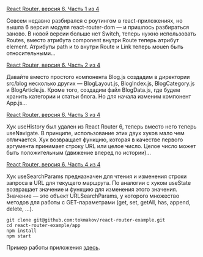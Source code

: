 [React Router, версия 6. Часть 1 из 4](https://tokmakov.msk.ru/blog/item/675)

Совсем недавно разбирался с роутингом в react-приложениях, но вышла 6 версия модуля react-router-dom — и пришлось разбираться заново. В новой версии больше нет Switch, теперь нужно использовать Routes, вместо атрибута component внутри Route теперь атрибут element. Атрибуты path и to внутри Route и Link теперь моuen быть относительными…

[React Router, версия 6. Часть 2 из 4](https://tokmakov.msk.ru/blog/item/676)

Давайте вместо простого компонента Blog.js создадим в директории src/blog несколько других — BlogLayout.js, BlogIndex.js, BlogCategory.js и BlogArticle.js. Кроме того, создадим файл BlogData.js, где будем хранить категории и статьи блога. Но для начала изменим компонент App.js…

[React Router, версия 6. Часть 3 из 4](https://tokmakov.msk.ru/blog/item/677)

Хук useHistory был удален из React Router 6, теперь вместо него теперь useNavigate. В принципе, использование этих двух хуков мало чем отличается. Хук возвращает функцию, которая в качестве первого аргумента принимает строку URL или целое число. Целое число может быть положительным (движение вперед по истории)…

[React Router, версия 6. Часть 4 из 4](https://tokmakov.msk.ru/blog/item/678)

Хук useSearchParams предназначен для чтения и изменения строки запроса в URL для текущего маршрута. По аналогии с хуком useState возвращает значение и функцию для изменения этого значения. Значение — это объект URLSearchParams, у которого множество методов для работы с GET-параметрами (get, set, getAll, has, append, delete, …).

    git clone git@github.com:tokmakov/react-router-example.git
    cd react-router-example/app
    npm install
    npm start

Пример работы приложения [здесь](https://tokmakov.github.io/react-router-example).
